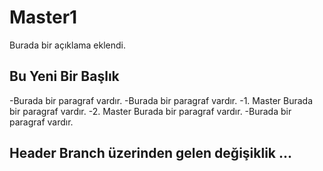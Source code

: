 # Master1
Burada bir açıklama eklendi.

## Bu Yeni Bir Başlık
-Burada bir paragraf vardır.
-Burada bir paragraf vardır.
-1. Master Burada bir paragraf vardır.
-2. Master Burada bir paragraf vardır.
-Burada bir paragraf vardır.

## Header Branch üzerinden gelen değişiklik ...